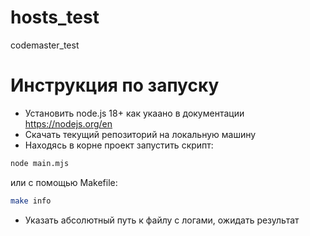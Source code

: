 # hosts_test
codemaster_test

# Инструкция по запуску

- Установить node.js 18+ как укаано в документации https://nodejs.org/en
- Скачать текущий репозиторий на локальную машину
- Находясь в корне проект запустить скрипт:
```bash
node main.mjs
```
  или с помощью Makefile:
```bash
make info
```
 - Указать абсолютный путь к файлу с логами, ожидать результат